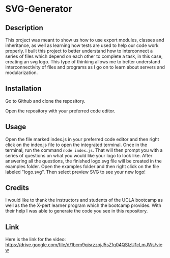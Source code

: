# SVG-Generator

## Description

This project was meant to show us how to use export modules, classes and inheritance, as well as learning how tests are used to help our code work properly. I built this project to better understand how to interconnect a series of files which depend on each other to complete a task, in this case, creating an svg logo. This type of thinking allows me to better understand interconnectivity of files and programs as I go on to learn about servers and modularization.

## Installation

Go to Github and clone the repository.

Open the repository with your preferred code editor.

## Usage

Open the file marked index.js in your preferred code editor and then right click on the index.js file to open the integrated terminal. Once in the terminal, run the command `node index.js`. That will then prompt you with a series of questions on what you would like your logo to look like. After answering all the questions, the finished logo.svg file will be created in the examples folder. Open the examples folder and then right click on the file labeled "logo.svg". Then select preview SVG to see your new logo!

## Credits

I would like to thank the instructors and students of the UCLA bootcamp as well as the the X-pert learner program which the bootcamp provides. With their help I was able to generate the code you see in this repository.

## Link

Here is the link for the video: https://drive.google.com/file/d/1bcm9qisrzzojJ5sZfq04QSlzU1cLmJWs/view

